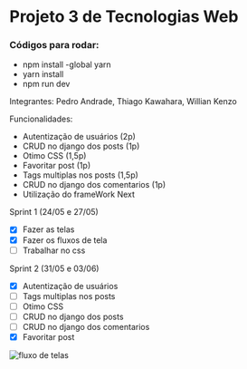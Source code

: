 # Projeto 3 de Tecnologias Web

### Códigos para rodar:
- npm install -global yarn
- yarn install
- npm run dev

Integrantes: Pedro Andrade, Thiago Kawahara, Willian Kenzo

Funcionalidades:
- Autentização de usuários (2p)
- CRUD no django dos posts (1p)
- Otimo CSS (1,5p)
- Favoritar post (1p)
- Tags multiplas nos posts (1,5p) 
- CRUD no django dos comentarios (1p)
- Utilização do frameWork Next

Sprint 1 (24/05 e 27/05)
  - [X] Fazer as telas
  - [X] Fazer os fluxos de tela
  - [ ] Trabalhar no css

Sprint 2 (31/05 e 03/06)
  - [X] Autentização de usuários
  - [ ] Tags multiplas nos posts
  - [ ] Otimo CSS
  - [ ] CRUD no django dos posts
  - [ ] CRUD no django dos comentarios
  - [X] Favoritar post

![fluxo de telas](https://user-images.githubusercontent.com/71990438/169356552-394c481d-466f-4b10-aba3-6d4236a38586.png)


